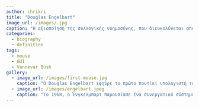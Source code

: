 ```yaml
---
author: chrikri
title: "Douglas Engelbart"
image_url: /images/.jpg
caption: "Η αξιοποίηση της συλλογικής νοημοσύνης, που διευκολύνεται από διαδραστικούς υπολογιστές, έγινε η αποστολή της ζωής του Douglas Engelbart σε μια εποχή κατά την οποία οι υπολογιστές θεωρούνταν ως αριθμητικά εργαλεία."
categories:
  - biography
  - definition
tags:
  - mouse
  - GUI
  - Vannevar Bush
gallery:
  - image_url: /images/first-mouse.jpg
    caption: "Ο Douglas Engelbart εφηύρε το πρώτο ποντίκι υπολογιστή το 1963–64 ως κομμάτι πειραματισμού για να βρεθεί ένας καλύτερος τρόπος για να δείχνουμε και να κάνουμε κλικ σε μια οθόνη. Είχε σκαλιστό ξύλινο περίβλημα και μόνο ένα κουμπί."
  - image_url: /images/engelbart.jpeg
    caption: "Το 1968, ο Ένγκελμπαρτ παρουσίασε ένα συνεργατικό σύστημα υπολογιστών σε πραγματικό χρόνο, γνωστό ως NLS (oN-Line System)"
---
```

